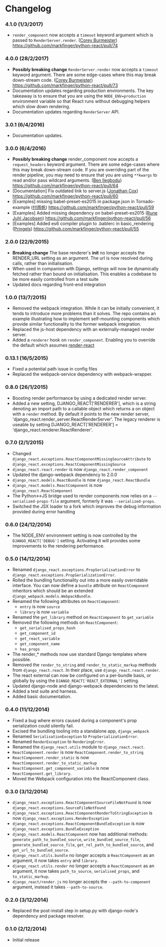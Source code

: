 Changelog
=========

### 4.1.0 (1/3/2017)

- `render_component` now accepts a `timeout` keyword argument which is passed to `RenderServer.render`.
  ([Corey Burmeister](https://github.com/cburmeister))
  https://github.com/markfinger/python-react/pull/74


### 4.0.0 (28/2/2017)

- **Possibly breaking change** `RenderServer.render` now accepts a `timeout` keyword argument. There are some
  edge-cases where this may break down-stream code.
  ([Corey Burmeister](https://github.com/cburmeister))
  https://github.com/markfinger/python-react/pull/73
- Documentation updates regarding production environments. The key takeaway is to ensure that you are using
  the `NODE_ENV=production` environment variable so that React runs without debugging helpers which slow down
  rendering.
- Documentation updates regarding `RenderServer` API.

### 3.0.1 (6/4/2016)

- Documentation updates.


### 3.0.0 (6/4/2016)

- **Possibly breaking change** render_component now accepts a `request_headers` keyword argument.
  There are some edge-cases where this may break down-stream code. If you are overriding
  part of the render pipeline, you may need to ensure that you are using `**kwargs` to read and/or pass wildcard arguments.
  ([Ben Ilegbodu](https://github.com/benmvp))
  https://github.com/markfinger/python-react/pull/64
- [Documentation] Fix outdated link to server.js
  ([Jonathan Cox](https://github.com/geezhawk))
  https://github.com/markfinger/python-react/pull/60
- [Examples] missing babel-preset-es2015 in package.json in Tornado-example
  ([付雨帆](https://github.com/letfly))
  https://github.com/markfinger/python-react/pull/59
- [Examples] Added missing dependency on babel-preset-es2015
  ([Rune Juhl Jacobsen](https://github.com/runejuhl))
  https://github.com/markfinger/python-react/pull/56
- [Examples] Added es6 compiler plugin to .bablerc in basic_rendering
  ([Pringels](https://github.com/Pringels))
  https://github.com/markfinger/python-react/pull/55

### 2.0.0 (22/9/2015)

- **Breaking change** The base renderer's __init__  no longer accepts the RENDER_URL setting as an argument.
  The url is now resolved during calls, rather than initialisation.
- When used in companion with Django, settings will now be dynamically fetched rather than bound on
  initialisation. This enables a codebase to be more easily controlled from a test suite
- Updated docs regarding front-end integration


### 1.0.0 (13/7/2015)

- Removed the webpack integration. While it can be initially convenient, it tends to introduce more problems than
  it solves. The repo contains an example illustrating how to implement self-mounting components which provide
  similar functionality to the former webpack integration.
- Replaced the js-host dependency with an externally-managed render server.
- Added a `renderer` hook on `render_component`. Enabling you to override the default which assumes
  [render-react](https://github.com/markfinger/react-render)


### 0.13.1 (16/5/2015)

- Fixed a potential path issue in config files
- Replaced the webpack-service dependency with webpack-wrapper.

### 0.8.0 (26/1/2015)

- Boosting render performance by using a dedicated render server.
- Added a new setting, DJANGO_REACT['RENDERER'], which is a string denoting an import path to a
 callable object which returns a on object with a `render` method. By default it points to the new
 render server, 'django_react.render_server.ReactRenderServer'. The legacy renderer is useable by
 setting DJANGO_REACT['RENDERER'] = 'django_react.renderer.ReactRenderer'.

### 0.7.0 (2/1/2015)

- Changed `django_react.exceptions.ReactComponentMissingSourceAttribute` to `django_react.exceptions.ReactComponentMissingSource`
- `django_react.react.render` is now `django_react.render_component`
- Updated the django-webpack dependency to 2.0.0
- `django_react.models.ReactBundle` is now `django_react.ReactBundle`
- `django_react.models.ReactComponent` is now `django_react.ReactComponent`
- The Python<->JS bridge used to render components now relies on a `--serialized-props-file` argument, formerly it was `--serialized-props`.
- Switched the JSX loader to a fork which improves the debug information provided during error handling

### 0.6.0 (24/12/2014)

- The NODE_ENV environment setting is now controlled by the `DJANGO_REACT['DEBUG']` setting. Activating it will provides some improvements to the rendering performance.

### 0.5.0 (14/12/2014)

- Renamed `django_react.exceptions.PropSerialisationError` to `django_react.exceptions.PropSerializationError`.
- Rolled the bundling functionality out into a more easily overridable interface. You can now define a `bundle` attribute on `ReactComponent` inheritors which should be an extended `django_webpack.models.WebpackBundle`.
- Renamed the following attributes on `ReactComponent`:
  - `entry` is now `source`
  - `library` is now `variable`
- Renamed the `get_library` method on `ReactComponent` to `get_variable`
- Removed the following methods on `ReactComponent`:
  - `get_serialised_props_hash`
  - `get_component_id`
  - `get_react_variable`
  - `get_component_name`
  - `has_props`
- The render_* methods now use standard Django templates where possible.
- Removed the `render_to_string` and `render_to_static_markup` methods from `django_react.react`. In their place, use `django_react.react.render`.
- The react external can now be configured on a per-bundle basis, or globally by using the `DJANGO_REACT['REACT_EXTERNAL']` setting.
- Updated django-node and django-webpack dependencies to the latest.
- Added a test suite and harness.
- Added basic documentation.

### 0.4.0 (11/12/2014)

- Fixed a bug where errors caused during a component's prop serialization could silently fail.
- Excised the bundling tooling into a standalone app, `django_webpack`
- Renamed `SerialisationException` to `PropSerializationError`.
- Renamed `RenderException` to `RenderingError`.
- Renamed the `django_react.utils` module to `django_react.react`.
- `ReactComponent.render` is now `ReactComponent.render_to_string`
- `ReactComponent.render_static` is now `ReactComponent.render_to_static_markup`
- `ReactComponent.get_component_variable` is now `ReactComponent.get_library`.
- Moved the Webpack configuration into the ReactComponent class.

### 0.3.0 (3/12/2014)

- `django_react.exceptions.ReactComponentSourceFileNotFound` is now `django_react.exceptions.SourceFileNotFound`
- `django_react.exceptions.ReactComponentRenderToStringException` is now `django_react.exceptions.RenderException`
- `django_react.exceptions.ReactComponentBundleException` is now `django_react.exceptions.BundleException`
- `django_react.models.ReactComponent` now has additional methods: `generate_path_to_bundled_source`, `write_bundled_source_file`, `generate_bundled_source_file`, `get_rel_path_to_bundled_source`, and `get_url_to_bundled_source`.
- `django_react.utils.bundle` no longer accepts a `ReactComponent` as an argument, it now takes `entry` and `library`.
- `django_react.utils.render` no longer accepts a `ReactComponent` as an argument, it now takes `path_to_source`, `serialised_props`, and `to_static_markup`.
- `django_react/render.js` no longer accepts the `--path-to-component` argument, instead it takes `--path-to-source`.

### 0.2.0 (3/12/2014)

- Replaced the post-install step in setup.py with django-node's dependency and package resolver.

### 0.1.0 (2/12/2014)

- Initial release
